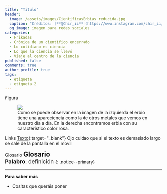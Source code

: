 ```yaml
---
title: "Titulo"
header:
  image: /assets/images/CientificasErbias_reducida.jpg
  caption: "Créditos: [**@Chir_ii**](https://www.instagram.com/chir_ii/?hl=en)"
  og_image: imagen para redes sociales
categories:
  - Frikadas
  - Crónica de un científico encerrado
  - Lo cotidiano es ciencia
  - Lo que la ciencia se llevó
  - Viaje al centro de la ciencia
published: false
comments: true
author_profile: true
tags:
  - etiqueta
  - etiqueta 2
--- 
```


Figura
<figure>
	<img src="{{ site.url }}{{ site.baseurl }}/assets/images/posts/2020-05-20-bienvenida-erbia/Er_OxEr.jpg"/>
	<figcaption> Como se puede observar en la imagen de la izquierda el erbio tiene una apareciencia como la de otros metales que vemos en nuestro día a día. En la derecha encontramos erbia con su característico color rosa.</figcaption>
</figure>

Links [Texto](URL){:target="_blank"}
Ojo cuidao que si el texto es demasiado largo se sale de la pantalla en el movil
  
 Glosario
<span style="font-size:1.5em">**Glosario**</span>
&nbsp;   
<span style="font-size:1.25em">
**Palabro**: definición
</span>
{: .notice--primary}    

---
**Para saber más**

* Cositas que queráis poner
